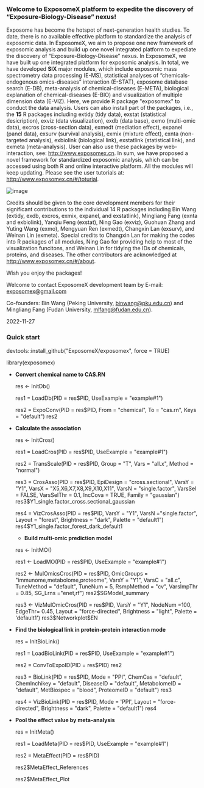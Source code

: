 ### Welcome to ExposomeX platform to expedite the discovery of “Exposure-Biology-Disease” nexus!
Exposome has become the hotspot of next-generation health studies. To date, there is no available effective platform to standardize the analysis of exposomic data. In ExposomeX, we aim to propose one new framework of exposomic analysis and build up one novel integrated platform to expediate the discovery of “Exposure-Biology-Disease” nexus. In ExposomeX, we have built up one integrated platform for exposomic analysis. In total, we have developed **SIX** major modules, which include exposomic mass spectrometry data processing (E-MS), statistical analyses of “chemicals-endogenous omics-diseases” interaction (E-STAT), exposome database search (E-DB), meta-analysis of chemical-diseases (E-META), biological explanation of chemical-diseases (E-BIO) and visualization of multiple dimension data (E-VIZ). Here, we provide R package "exposomex" to conduct the data analysis. Users can also install part of the packages, i.e., the **15** R packages including extidy (tidy data), exstat (statistical desicription), exviz (data visualization), exdb (data base), exmo (multi-omic data), excros (cross-section data), exmedt (mediation effect), expanel (panel data), exsurv (survival analysis), exmix (mixture effect), exnta (non-targeted analysis), exbiolink (biological link), exstatlink (statistical link), and exmeta (meta-analysis). User can also use these packages by web-interaction, see: http://www.exposomex.cn. In sum, we have proposed a novel framework for standardized exposomic analysis, which can be accessed using both R and online interactive platform. All the modules will keep updating. Please see the user tutorials at: http://www.exposomex.cn/#/toturial.

![image](https://user-images.githubusercontent.com/108805912/207656593-da8063d3-e527-42cb-ba4b-e2a078d356b7.png)

Credits should be given to the core development members for their significant contributions to the individual 14 R packages including Bin Wang (extidy, exdb, excros, exmix, expanel, and exstatlink), Mingliang Fang (exnta and exbiolink), Yanqiu Feng (exstat), Ning Gao (exviz), Guohuan Zhang and Yuting Wang (exmo), Mengyuan Ren (exmedt), Changxin Lan (exsurv), and Weinan Lin (exmeta). Special credits to Changxin Lan for making the codes into R packages of all modules, Ning Gao for providing help to most of the visualization funcitons, and Weinan Lin for tidying the IDs of chemicals, proteins, and diseases. The other contributors are acknowledged at http://www.exposomex.cn/#/about.
  
Wish you enjoy the packages!
  
Welcome to contact ExposomeX development team by E-mail: exposomex@gmail.com

Co-founders: Bin Wang (Peking University, binwang@pku.edu.cn) and Mingliang Fang (Fudan University, mlfang@fudan.edu.cn). 

2022-11-27



### **Quick start** 

devtools::install_github("ExposomeX/exposomex", force = TRUE)

library(exposomex)


- **Convert chemical name to CAS.RN**

    res <- InitDb()

    res1 = LoadDb(PID = res$PID, 
                  UseExample = "example#1")
    
    res2 = ExpoConv(PID = res$PID,
                    From = "chemical",
                    To = "cas.rn",
                    Keys = "default")
    res2
    
    
- **Calculate the association**

    res <- InitCros()
    
    res1 = LoadCros(PID = res$PID,
                    UseExample = "example#1")
    
    res2 = TransScale(PID = res$PID, 
                      Group = "T", 
                      Vars = "all.x", 
                      Method = "normal")
    
    res3 = CrosAsso(PID = res$PID,
                    EpiDesign = "cross.sectional", 
                    VarsY = "Y1",
                    VarsX = "X5,X6,X7,X8,X9,X10,X11", 
                    VarsN = "single.factor",
                    VarsSel = FALSE, 
                    VarsSelThr = 0.1, 
                    IncCova = TRUE, 
                    Family = "gaussian")
    res3$Y1_single.factor_cross.sectional_gaussian
    
    res4 = VizCrosAsso(PID = res$PID,
                       VarsY = "Y1",
                       VarsN ="single.factor",
                       Layout = "forest",
                       Brightness = "dark",
                       Palette = "default1")
    res4$Y1_single.factor_forest_dark_default1 
    
    
    - **Build multi-omic prediction model**
    
    res <- InitMO()
    
    res1 <- LoadMO(PID = res$PID, 
                   UseExample = "example#1")
    
    res2 <- MulOmicsCros(PID = res$PID, 
                         OmicGroups = "immunome,metabolome,proteome",
                         VarsY = "Y1", 
                         VarsC = "all.c", 
                         TuneMethod = "default", 
                         TuneNum = 5, 
                         RsmpMethod = "cv",
                         VarsImpThr = 0.85,
                         SG_Lrns ="enet,rf")
    res2$SGModel_summary
    
    res3 <- VizMulOmicCros(PID = res$PID, 
                           VarsY = "Y1", 
                           NodeNum =100,
                           EdgeThr= 0.45,
                           Layout = "force-directed",
                           Brightness = "light",
                           Palette = 'default1')
    res3$Networkplot$EN


- **Find the biological link in protein-protein interaction mode**

    res = InitBioLink()
    
    res1 = LoadBioLink(PID = res$PID,
                       UseExample = "example#1")
    
    res2 = ConvToExpoID(PID = res$PID)
    res2
    
    res3 = BioLink(PID = res$PID, 
                   Mode = "PPI", 
                   ChemCas = "default",
                   ChemInchikey = "default",
                   DiseaseID = "default",
                   MetabolomeID = "default",
                   MetBiospec = "blood", 
                   ProteomeID = "default")
    res3
    
    res4 = VizBioLink(PID = res$PID, 
                      Mode = 'PPI', 
                      Layout = "force-directed",
                      Brightness = "dark", 
                      Palette = "default1")
    res4


- **Pool the effect value by meta-analysis**

    res = InitMeta()
    
    res1 = LoadMeta(PID = res$PID,
                    UseExample = "example#1")
    
    res2 = MetaEffect(PID = res$PID)
    
    res2$MetaEffect_References
    
    res2$MetaEffect_Plot
    
